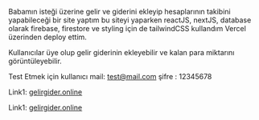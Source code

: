 Babamın isteği üzerine gelir ve giderini ekleyip hesaplarının takibini yapabileceği bir site yaptım bu siteyi yaparken reactJS, nextJS, database olarak firebase, firestore ve styling için de tailwindCSS kullandım Vercel üzerinden deploy ettim.

Kullanıcılar üye olup gelir giderinin ekleyebilir ve kalan para miktarını görüntüleyebilir.

Test Etmek için
kullanıcı mail: test@mail.com
şifre : 12345678

Link1: [gelirgider.online](https://gelirgider.online)

Link1: [gelirgider.online](https://gelirgideronline.vercel.app/signIn)
